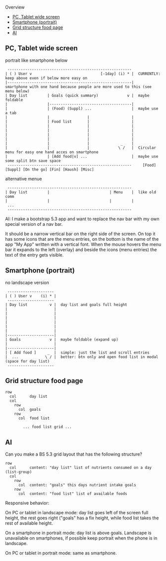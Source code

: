 
Overview

- [PC, Tablet wide screen](#pc-tablet-wide-screen)
- [Smartphone (portrait)](#smartphone-portrait)
- [Grid structure food page](#grid-structure-food-page)
- [AI](#ai)


PC, Tablet wide screen
----------------------------------------------------------

portrait like smartphone below

```
 --------------------------------------------------------
| ( ) User v                               [-1day] (i) * |  CURRENTLY: keep above even if below more easy on
|--------------------------------------------------------|    smartphone with one hand because people are more used to this (see menu below)
| Day list         | Goals (quick summary)             v |  maybe foldable
|                  |-------------------------------------|
|                  | (Food) (Suppl) ...                  |  maybe use a tab
|                  |                 |                   |
|                  | Food list       |                   |
|                  |                 |                   |
|                  |                 |                   |
|                  |                 |                   |
|                  |                 |                   |
|                  |                 |              _    |
|                  |                 |             \ /   |  Circular menu for easy one hand acces on smartphone
|                  | [Add food|v] ...                    |  maybe use some split btn save space
 --------------------------------------------------------     [Food] [Suppl] [On the go] [Fin] [Haush] [Misc]
```

alternative menue

```
 --------------------------------------------------------
| Day list         |                           | Menu    |  like old comm
|                  |                           |         |
 ...
 --------------------------------------------------------
```

AI: I make a bootstrap 5.3 app and want to replace the nav bar with my own special version of a nav bar.

It should be a narrow vertical bar on the right side of the screen. On top it has some icons that are the menu entries, on the bottom is the name of the app "My App" written with a vertical font. When the mouse hovers the menu bar it expands to the left (overlay) and beside the icons (menu entries) the text of the entry gets visible.


Smartphone (portrait)
----------------------------------------------------------

no landscape version

```
 ---------------------   
| ( ) User v    (i) * |
 ---------------------
| Day list          v |  day list and goals full height
|                     |
|                     |
|                     |
|                     |  
|                     |
|                     |  
|---------------------|
| Goals             v |  maybe foldable (expand up)
|                     |
|---------------------|
| [ Add food ]     _  |  simple: just the list and scroll entries
|  ...            \ / |  better: btn only and open food list in modal (space for day list)
 ---------------------
```


Grid structure food page
----------------------------------------------------------

```
row
  col      day list
  col
    row    
      col  goals
    row    
      col  food list

        ... food list grid ...
```


AI
----------------------------------------------------------

Can you make a BS 5.3 grid layout that has the following structure?

```
row
  col      content: "day list" list of nutrients consumed on a day (list-group)
  col
    row    
      col  content: "goals" this days nutrient intake goals
    row    
      col  content: "food list" list of available foods
```

Responsive behavior:

On PC or tablet in landscape mode: day list goes left of the screen full height,
the rest goes right ("goals" has a fix height, while food list takes the rest of
available height.

On a smartphone in portrait mode: day list is above goals. Landscape is unavailable
on smartphones, if possible keep portrait when the phone is in landscape.

On PC or tablet in portrait mode: same as smartphone.
